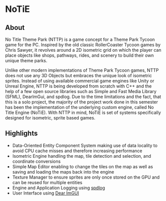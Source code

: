 # NoTiE
 
## About
No Title Theme Park (NTTP) is a game concept for a Theme Park Tycoon game for the PC. Inspired by the old classic RollerCoaster Tycoon games by Chris Sawyer, it revolves around a 2D isometric grid on which the player can place objects like shops, pathways, rides, and scenery to build their own unique theme parks.

Unlike other modern implementations of Theme Park Tycoon games, NTTP does not use any 3D Objects but embraces the unique look of isometric sprites. Instead of using available commercial game engines like Unity or Unreal Engine, NTTP is being developed from scratch with C++ and the help of a few open source libraries such as Simple and Fast Media Library (SFML), DearImGui, and spdlog. Due to the time limitations and the fact, that this is a solo project, the majority of the project work done in this semester has been the implementation of the underlying custom engine, called No Title Engine (NoTiE). With NTTP in mind, NoTiE is set of systems specifically designed for isometric, sprite based games.

## Highlights

 - Data-Oriented Entity Component System making use of data locality to
   avoid CPU cache misses and therefore increasing performance
  - Isometric Engine handling the map, tile detection and selection, and
   coordinate conversions
  - Simple Map Editor enabling to change the tiles on the map as well as
   saving and loading the maps back into the engine
  - Texture Manager to ensure sprites are only once stored on the GPU and
   can be reused for multiple entities
 -  Engine and Application Logging using [spdlog](https://github.com/gabime/spdlog)
 -  User Interface using [Dear ImGUI](https://github.com/TheCherno/imgui)

